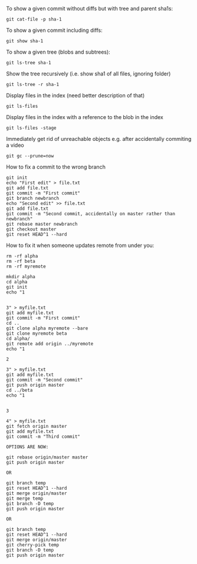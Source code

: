 To show a given commit without diffs but with tree and parent sha1s:
    
    git cat-file -p sha-1 

To show a given commit including diffs:

    git show sha-1

To show a given tree (blobs and subtrees):

    git ls-tree sha-1

Show the tree recursively (i.e. show sha1 of all files, ignoring folder)

    git ls-tree -r sha-1

Display files in the index (need better description of that)

    git ls-files

Display files in the index with a reference to the blob in the index

    git ls-files -stage

Immediately get rid of unreachable objects e.g. after accidentally commiting a video

    git gc --prune=now
    
How to fix a commit to the wrong branch

	git init
	echo "First edit" > file.txt
	git add file.txt 
	git commit -m "First commit"
	git branch newbranch
	echo "Second edit" >> file.txt
	git add file.txt 
	git commit -m "Second commit, accidentally on master rather than newbranch"
	git rebase master newbranch
	git checkout master
	git reset HEAD^1 --hard

How to fix it when someone updates remote from under you:

	rm -rf alpha
	rm -rf beta
	rm -rf myremote

	mkdir alpha
	cd alpha
	git init
	echo "1


	3" > myfile.txt
	git add myfile.txt 
	git commit -m "First commit"
	cd ..
	git clone alpha myremote --bare
	git clone myremote beta
	cd alpha/
	git remote add origin ../myremote
	echo "1

	2

	3" > myfile.txt
	git add myfile.txt 
	git commit -m "Second commit"
	git push origin master
	cd ../beta
	echo "1


	3

	4" > myfile.txt
	git fetch origin master
	git add myfile.txt 
	git commit -m "Third commit"

	OPTIONS ARE NOW:

	git rebase origin/master master
	git push origin master

	OR 

	git branch temp
	git reset HEAD^1 --hard
	git merge origin/master
	git merge temp
	git branch -D temp
	git push origin master

	OR

	git branch temp
	git reset HEAD^1 --hard
	git merge origin/master
	git cherry-pick temp
	git branch -D temp
	git push origin master


